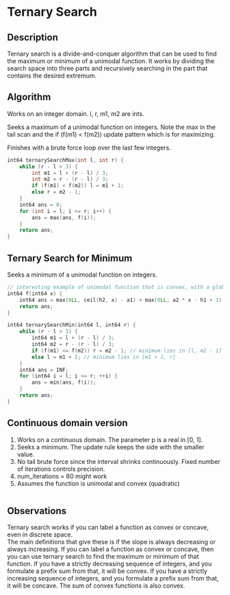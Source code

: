# Ternary Search

## Description

Ternary search is a divide-and-conquer algorithm that can be used to find the maximum or minimum of a unimodal function. It works by dividing the search space into three parts and recursively searching in the part that contains the desired extremum.

## Algorithm

Works on an integer domain. l, r, m1, m2 are ints.

Seeks a maximum of a unimodal function on integers. Note the max in the tail scan and the if (f(m1) < f(m2)) update pattern which is for maximizing.

Finishes with a brute force loop over the last few integers.

```cpp
int64 ternarySearchMax(int l, int r) {
    while (r - l > 3) {
        int m1 = l + (r - l) / 3;
        int m2 = r - (r - l) / 3;
        if (f(m1) < f(m2)) l = m1 + 1;
        else r = m2 - 1;
    }
    int64 ans = 0;
    for (int i = l; i <= r; i++) {
        ans = max(ans, f(i));
    }
    return ans;
}
```

## Ternary Search for Minimum

Seeks a minimum of a unimodal function on integers. 

```cpp
// interesting example of unimodal function that is convex, with a global minimum
int64 f(int64 x) {
    int64 ans = max(0LL, ceil(h2, x) - a1) + max(0LL, a2 * x - h1 + 1);
    return ans;
}

int64 ternarySearchMin(int64 l, int64 r) {
    while (r - l > 3) {
        int64 m1 = l + (r - l) / 3;
        int64 m2 = r - (r - l) / 3;
        if (f(m1) <= f(m2)) r = m2 - 1; // minimum lies in [l, m2 - 1]
        else l = m1 + 1; // minimum lies in [m1 + 1, r]
    }
    int64 ans = INF;
    for (int64 i = l; i <= r; ++i) {
        ans = min(ans, f(i));
    }
    return ans;
}
```

## Continuous domain version

1. Works on a continuous domain. The parameter p is a real in [0, 1].
2. Seeks a minimum. The update rule keeps the side with the smaller value.
3. No tail brute force since the interval shrinks continuously. Fixed number of iterations controls precision.
4. num_iterations = 60 might work
5. Assumes the function is unimodal and convex (quadratic)

```cpp

```

## Observations

Ternary search works if you can label a function as convex or concave, even in discrete space.  
The main definitions that give these is if the slope is always decreasing or always increasing.
If you can label a function as convex or concave, then you can use ternary search to find the maximum or minimum of that function.
If you  have a strictly decreasing sequence of integers, and you formulate a prefix sum from that, it will be convex.
If you have a strictly increasing sequence of integers, and you formulate a prefix sum from that, it will be concave.
The sum of convex functions is also convex. 